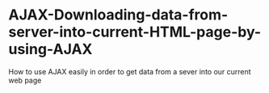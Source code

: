 # AJAX-Downloading-data-from-server-into-current-HTML-page-by-using-AJAX
How to use AJAX easily in order to get data from a sever into our current web page
